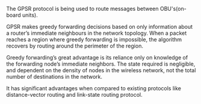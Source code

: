 The GPSR protocol is being used to route messages between OBU's(on-board units).

GPSR makes greedy forwarding decisions based on only information about a router’s immediate neighbours in the network topology.
When a packet reaches a region where greedy forwarding is impossible, the algorithm recovers by routing around the perimeter of the region.

Greedy forwarding’s great advantage is its reliance only on knowledge of the forwarding node’s immediate neighbors. The state required is negligible, and
dependent on the density of nodes in the wireless network, not the total number of destinations in the network.

It has significant advantages when compared to existing protocols like distance-vector routing and link-state routing protocol.
